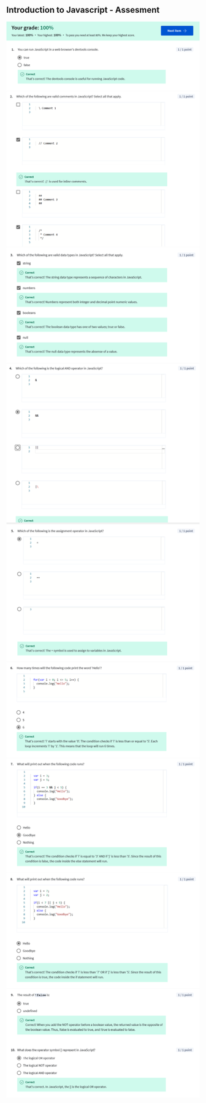 ## Introduction to Javascript - Assesment

![](/learning/meta-front-end-developer-professional-certificate/C2-Programming-with-Javascript/Module1/assessment-introduction-to-javascript/ss1.png)
![](/learning/meta-front-end-developer-professional-certificate/C2-Programming-with-Javascript/Module1/assessment-introduction-to-javascript/ss2.png)
![](/learning/meta-front-end-developer-professional-certificate/C2-Programming-with-Javascript/Module1/assessment-introduction-to-javascript/ss3.png)
![](/learning/meta-front-end-developer-professional-certificate/C2-Programming-with-Javascript/Module1/assessment-introduction-to-javascript/ss4.png)
![](/learning/meta-front-end-developer-professional-certificate/C2-Programming-with-Javascript/Module1/assessment-introduction-to-javascript/ss5.png)
![](/learning/meta-front-end-developer-professional-certificate/C2-Programming-with-Javascript/Module1/assessment-introduction-to-javascript/ss6.png)
![](/learning/meta-front-end-developer-professional-certificate/C2-Programming-with-Javascript/Module1/assessment-introduction-to-javascript/ss7.png)
![](/learning/meta-front-end-developer-professional-certificate/C2-Programming-with-Javascript/Module1/assessment-introduction-to-javascript/ss8.png)
![](/learning/meta-front-end-developer-professional-certificate/C2-Programming-with-Javascript/Module1/assessment-introduction-to-javascript/ss9.png)